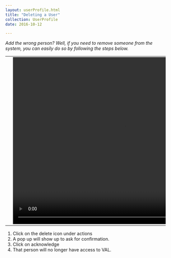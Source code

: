 ```yaml
---
layout: userProfile.html
title: "Deleting a User"
collection: UserProfile
date: 2016-10-12

---
```

_Add the wrong person? Well, if you need to remove someone from the system, you can easily do so by following the steps below._

<table>
<tr>
<td width="50px"></td>
<td width="700px">
<video width="700" height="525" controls>
	<source src="/assets/video/How_to_delete_new_user.mp4" type="video/mp4">
	Your browser does not support the video tag.
</video>
</td>
<td width="50px"></td>
</tr>
</table>

1.	Click on the delete icon under actions
2.	A pop up will show up to ask for confirmation.
3.	Click on acknowledge
4.	That person will no longer have access to VAL.

